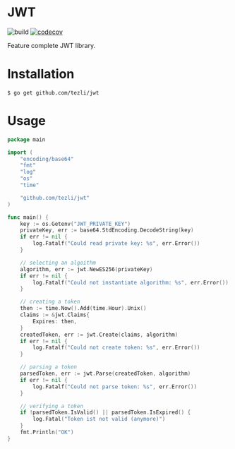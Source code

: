 # JWT
![build](https://github.com/tezli/jwt/actions/workflows/build.yml/badge.svg)
[![codecov](https://codecov.io/gh/tezli/jwt/branch/main/graph/badge.svg)](https://codecov.io/gh/tezli/jwt)

Feature complete JWT library.

# Installation

```shell
$ go get github.com/tezli/jwt
```

# Usage

```go
package main

import (
	"encoding/base64"
	"fmt"
	"log"
	"os"
	"time"

	"github.com/tezli/jwt"
)

func main() {
	key := os.Getenv("JWT_PRIVATE_KEY")
	privateKey, err := base64.StdEncoding.DecodeString(key)
	if err != nil {
		log.Fatalf("Could read private key: %s", err.Error())
	}

	// selecting an algoithm
	algorithm, err := jwt.NewES256(privateKey)
	if err != nil {
		log.Fatalf("Could not instantiate algorithm: %s", err.Error())
	}

	// creating a token
	then := time.Now().Add(time.Hour).Unix()
	claims := &jwt.Claims{
		Expires: then,
	}
	createdToken, err := jwt.Create(claims, algorithm)
	if err != nil {
		log.Fatalf("Could not create token: %s", err.Error())
	}

	// parsing a token
	parsedToken, err := jwt.Parse(createdToken, algorithm)
	if err != nil {
		log.Fatalf("Could not parse token: %s", err.Error())
	}

	// verifying a token
	if !parsedToken.IsValid() || parsedToken.IsExpired() {
		log.Fatal("Token ist not valid (anymore)")
	}
	fmt.Println("OK")
}

```
